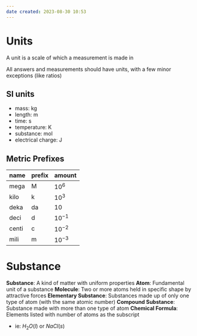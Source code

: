 ```yaml
---
date created: 2023-08-30 10:53
---
```


# Units
A unit is a scale of which a measurement is made in

All answers and measurements should have units, with a few minor exceptions (like ratios)

## SI units
- mass: kg
- length: m
- time: s
- temperature: K
- substance: mol
- electrical charge: J

## Metric Prefixes
| name  | prefix | amount    |
| ----- | ------ | --------- |
| mega  | M      | $10^6$    |
| kilo  | k      | $10^3$    |
| deka  | da     | $10$      |
| deci  | d      | $10^{-1}$ |
| centi | c      | $10^{-2}$ |
| mili  | m      | $10^{-3}$ | 

# Substance

**Substance**: A kind of matter with uniform properties
**Atom**: Fundamental unit of a substance
**Molecule**: Two or more atoms held in specific shape by attractive forces
**Elementary Substance**: Substances made up of only one type of atom (with the same atomic number)
**Compound Substance**: Substance made with more than one type of atom
**Chemical Formula**: Elements listed with number of atoms as the subscript
- ie: $H_2O(l)$ or $NaCl(s)$
